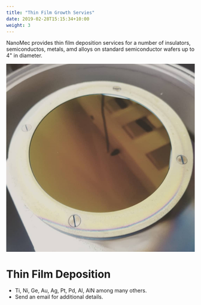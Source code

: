 ```yaml
---
title: "Thin Film Growth Servies"
date: 2019-02-28T15:15:34+10:00
weight: 3
---
```


NanoMec provides thin film deposition services for a number of insulators, semiconductos, metals, amd alloys on standard semiconductor wafers up to 4" in diameter.

![Accounting Services](/images/thinfilm.jpg)

# Thin Film Deposition

- Ti, Ni, Ge, Au, Ag, Pt, Pd, Al, AlN among many others. 
- Send an email for additional details.